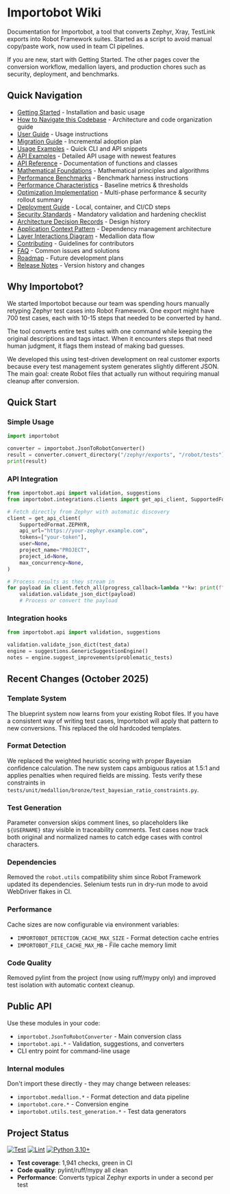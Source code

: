 # Importobot Wiki

Documentation for Importobot, a tool that converts Zephyr, Xray, TestLink exports into Robot Framework suites. Started as a script to avoid manual copy/paste work, now used in team CI pipelines.

If you are new, start with Getting Started. The other pages cover the conversion workflow, medallion layers, and production chores such as security, deployment, and benchmarks.

## Quick Navigation

- [Getting Started](Getting-Started) - Installation and basic usage
- [How to Navigate this Codebase](How-to-Navigate-this-Codebase) - Architecture and code organization guide
- [User Guide](User-Guide) - Usage instructions
- [Migration Guide](Migration-Guide) - Incremental adoption plan
- [Usage Examples](Usage-Examples) - Quick CLI and API snippets
- [API Examples](API-Examples) - Detailed API usage with newest features
- [API Reference](API-Reference) - Documentation of functions and classes
- [Mathematical Foundations](Mathematical-Foundations) - Mathematical principles and algorithms
- [Performance Benchmarks](Performance-Benchmarks) - Benchmark harness instructions
- [Performance Characteristics](Performance-Characteristics) - Baseline metrics & thresholds
- [Optimization Implementation](Optimization-Implementation) - Multi-phase performance & security rollout summary
- [Deployment Guide](Deployment-Guide) - Local, container, and CI/CD steps
- [Security Standards](Security-Standards) - Mandatory validation and hardening checklist
- [Architecture Decision Records](architecture/ADR-0001-medallion-architecture) - Design history
- [Application Context Pattern](architecture/ADR-0004-application-context-pattern) - Dependency management architecture
- [Layer Interactions Diagram](architecture/Layer-Interactions) - Medallion data flow
- [Contributing](Contributing) - Guidelines for contributors
- [FAQ](FAQ) - Common issues and solutions
- [Roadmap](Roadmap) - Future development plans
- [Release Notes](Release-Notes) - Version history and changes

## Why Importobot?

We started Importobot because our team was spending hours manually retyping Zephyr test cases into Robot Framework. One export might have 700 test cases, each with 10-15 steps that needed to be converted by hand.

The tool converts entire test suites with one command while keeping the original descriptions and tags intact. When it encounters steps that need human judgment, it flags them instead of making bad guesses.

We developed this using test-driven development on real customer exports because every test management system generates slightly different JSON. The main goal: create Robot files that actually run without requiring manual cleanup after conversion.

## Quick Start

### Simple Usage
```python
import importobot

converter = importobot.JsonToRobotConverter()
result = converter.convert_directory("/zephyr/exports", "/robot/tests")
print(result)
```

### API Integration
```python
from importobot.api import validation, suggestions
from importobot.integrations.clients import get_api_client, SupportedFormat

# Fetch directly from Zephyr with automatic discovery
client = get_api_client(
    SupportedFormat.ZEPHYR,
    api_url="https://your-zephyr.example.com",
    tokens=["your-token"],
    user=None,
    project_name="PROJECT",
    project_id=None,
    max_concurrency=None,
)

# Process results as they stream in
for payload in client.fetch_all(progress_callback=lambda **kw: print(f"Fetched {kw.get('items', 0)} items")):
    validation.validate_json_dict(payload)
    # Process or convert the payload
```

### Integration hooks
```python
from importobot.api import validation, suggestions

validation.validate_json_dict(test_data)
engine = suggestions.GenericSuggestionEngine()
notes = engine.suggest_improvements(problematic_tests)
```

## Recent Changes (October 2025)

### Template System
The blueprint system now learns from your existing Robot files. If you have a consistent way of writing test cases, Importobot will apply that pattern to new conversions. This replaced the old hardcoded templates.

### Format Detection
We replaced the weighted heuristic scoring with proper Bayesian confidence calculation. The new system caps ambiguous ratios at 1.5:1 and applies penalties when required fields are missing. Tests verify these constraints in `tests/unit/medallion/bronze/test_bayesian_ratio_constraints.py`.

### Test Generation
Parameter conversion skips comment lines, so placeholders like `${USERNAME}` stay visible in traceability comments. Test cases now track both original and normalized names to catch edge cases with control characters.

### Dependencies
Removed the `robot.utils` compatibility shim since Robot Framework updated its dependencies. Selenium tests run in dry-run mode to avoid WebDriver flakes in CI.

### Performance
Cache sizes are now configurable via environment variables:
- `IMPORTOBOT_DETECTION_CACHE_MAX_SIZE` - Format detection cache entries
- `IMPORTOBOT_FILE_CACHE_MAX_MB` - File cache memory limit

### Code Quality
Removed pylint from the project (now using ruff/mypy only) and improved test isolation with automatic context cleanup.

## Public API

Use these modules in your code:

- `importobot.JsonToRobotConverter` - Main conversion class
- `importobot.api.*` - Validation, suggestions, and converters
- CLI entry point for command-line usage

### Internal modules
Don't import these directly - they may change between releases:

- `importobot.medallion.*` - Format detection and data pipeline
- `importobot.core.*` - Conversion engine
- `importobot.utils.test_generation.*` - Test data generators

## Project Status

[![Test](https://github.com/athola/importobot/actions/workflows/test.yml/badge.svg)](https://github.com/athola/importobot/actions/workflows/test.yml)
[![Lint](https://github.com/athola/importobot/actions/workflows/lint.yml/badge.svg)](https://github.com/athola/importobot/actions/workflows/lint.yml)
[![Python 3.10+](https://img.shields.io/badge/python-3.10+-blue.svg)](https://www.python.org/downloads/)

- **Test coverage**: 1,941 checks, green in CI
- **Code quality**: pylint/ruff/mypy all clean
- **Performance**: Converts typical Zephyr exports in under a second per test
